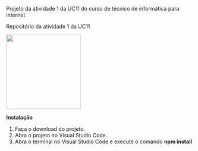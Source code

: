 Projeto da atividade 1 da UC11 do curso de técnico de informática para internet

Repositório da atividade 1 da UC11

<img width="200px" src="https://miro.medium.com/max/1024/1*xDi2csEAWxu95IEkaNdFUQ.png"/>

<b>Instalação</b>

1. Faça o download do projeto.
2. Abra o projeto no Visual Studio Code.
3. Abra o terminal no Visual Studio Code e execute o comando <b>npm install</b>
